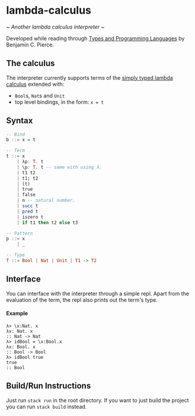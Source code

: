 # lambda-calculus
~ *Another lambda calculus interpreter* ~

Developed while reading through
[Types and Programming Languages](https://www.cis.upenn.edu/~bcpierce/tapl/) by Benjamin C. Pierce.

## The calculus
The interpreter currently supports terms of the 
[simply typed lambda calculus](https://en.wikipedia.org/wiki/Simply_typed_lambda_calculus) 
extended with:
- `Bool`s, `Nat`s and `Unit`
- top level bindings, in the form: `x = t`

## Syntax
```haskell
-- Bind
b ::= x = t 

-- Term
t ::= x
    | λp: T. t
    | \p: T. t -- same with using λ.
    | t1 t2
    | t1; t2
    | (t)
    | true
    | false
    | n -- natural number.
    | succ t
    | pred t
    | iszero t
    | if t1 then t2 else t3

-- Pattern
p ::= x
    | _

-- Type
T ::= Bool | Nat | Unit | T1 -> T2
```

## Interface
You can interface with the interpreter through a simple repl.
Apart from the evaluation of the term, the repl also prints out the term's type.

#### Example
```
λ> \x:Nat. x
λx: Nat. x
:: Nat -> Nat
λ> idBool = \x:Bool.x   
λx: Bool. x
:: Bool -> Bool
λ> idBool true
true
:: Bool
```

## Build/Run Instructions
Just run `stack run` in the root directory. If you want to just build the project you can run `stack build` instead.
